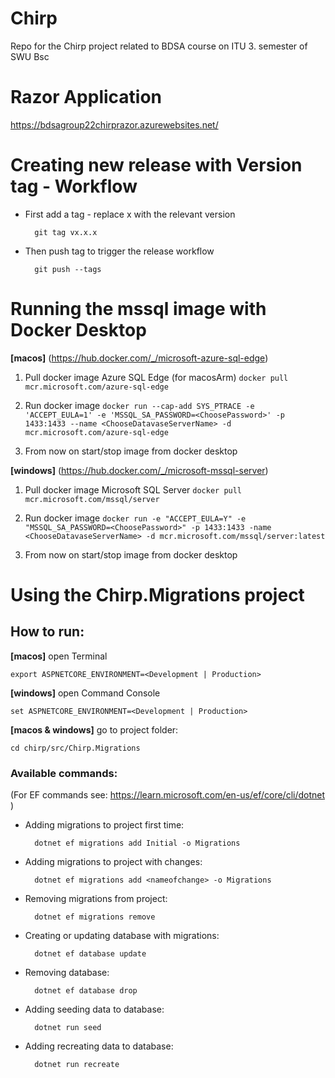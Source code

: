 # Chirp
Repo for the Chirp project related to BDSA course on ITU 3. semester of SWU Bsc

# Razor Application
https://bdsagroup22chirprazor.azurewebsites.net/

# Creating new release with Version tag - Workflow
* First add a tag - replace x with the relevant version

 		git tag vx.x.x

* Then push tag to trigger the release workflow

		git push --tags

# Running the mssql image with Docker Desktop
**[macos]**
(https://hub.docker.com/_/microsoft-azure-sql-edge)
1) Pull docker image Azure SQL Edge (for macosArm)
	```docker pull mcr.microsoft.com/azure-sql-edge```
2) Run docker image
	```docker run --cap-add SYS_PTRACE -e 'ACCEPT_EULA=1' -e 'MSSQL_SA_PASSWORD=<ChoosePassword>' -p 1433:1433 --name <ChooseDatavaseServerName> -d mcr.microsoft.com/azure-sql-edge```

3) From now on start/stop image from docker desktop

**[windows]**
(https://hub.docker.com/_/microsoft-mssql-server)
1) Pull docker image Microsoft SQL Server 
	```docker pull mcr.microsoft.com/mssql/server```
2) Run docker image
	```docker run -e "ACCEPT_EULA=Y" -e "MSSQL_SA_PASSWORD=<ChoosePassword>" -p 1433:1433 -name <ChooseDatavaseServerName> -d mcr.microsoft.com/mssql/server:latest```

3) From now on start/stop image from docker desktop
   

# Using the Chirp.Migrations project

## How to run:

**[macos]**
open Terminal

	export ASPNETCORE_ENVIRONMENT=<Development | Production>

**[windows]**
open Command Console
  
	set ASPNETCORE_ENVIRONMENT=<Development | Production>

**[macos & windows]**
go to project folder:

	cd chirp/src/Chirp.Migrations

### Available commands:
(For EF commands see: https://learn.microsoft.com/en-us/ef/core/cli/dotnet )

* Adding migrations to project first time:

    	dotnet ef migrations add Initial -o Migrations

* Adding migrations to project with changes:

    	dotnet ef migrations add <nameofchange> -o Migrations


* Removing migrations from project:

    	dotnet ef migrations remove


* Creating or updating database with migrations:

    	dotnet ef database update

* Removing database:

    	dotnet ef database drop


* Adding seeding data to database:

    	dotnet run seed	

* Adding recreating data to database:

    	dotnet run recreate

